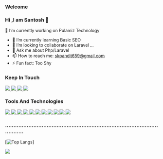 ### Welcome
### Hi ,I am Santosh 👋




🔭 I’m currently working on Pulamiz Technology
- 🌱 I’m currently learning Basic SEO
- 👯 I’m looking to collaborate on Laravel ...
- 💬 Ask me about Php/Laravel
- 📫 How to reach me: skpandit659@gmail.com
- ⚡ Fun fact: Too Shy

### Keep In Touch
<a href="https://www.facebook.com/profile.php?id=100023969507395">
  <img src="https://img.icons8.com/color/48/000000/facebook.png"/>
</a>
<a href="https://github.com/SkPandit883">
  <img src="https://img.icons8.com/nolan/48/github.png"/>
</a>
<a href="https://www.linkedin.com/in/santosh-pandit-8a168519a/">
 <img src="https://img.icons8.com/fluent/48/000000/linkedin.png"/>
</a>
<a href="https://www.instagram.com/skpandit.111/">
 <img src="https://img.icons8.com/fluent/48/000000/instagram-new.png"/>
</a>

### Tools And Technologies
<a href="https://github.com/SkPandit883">
 <img src="https://img.icons8.com/offices/24/000000/php-logo.png"/>
</a>
<a href="https://github.com/SkPandit883">
  <img src="https://img.icons8.com/fluent/24/000000/laravel.png"/>
</a>
<a href="https://github.com/SkPandit883">
<img src="https://img.icons8.com/color/24/000000/javascript.png"/>
</a>
<a href="https://github.com/SkPandit883">
<img src="https://img.icons8.com/color/24/000000/python.png"/>
</a>
<a href="https://github.com/SkPandit883">
<img src="https://img.icons8.com/color/24/000000/react-native.png"/>
</a>
<a href="https://github.com/SkPandit883">
  <img src="https://img.icons8.com/color/24/000000/nodejs.png"/>
</a>
<a href="https://github.com/SkPandit883">
<img src="https://img.icons8.com/color/24/000000/html-5.png"/>
</a>
<a href="https://github.com/SkPandit883">
 <img src="https://img.icons8.com/color/24/000000/css3.png"/>
</a>
<a href="https://github.com/SkPandit883">
<img src="https://img.icons8.com/color/24/000000/mongodb.png"/>
</a>
<a href="https://github.com/SkPandit883">
<img src="https://img.icons8.com/fluent/24/000000/mysql-logo.png"/>
</a>
<a href="https://github.com/SkPandit883">
<img src="https://img.icons8.com/color/24/000000/bootstrap.png"/>
</a>

### .......................................................................................................

[![Top Langs](https://github-readme-stats.vercel.app/api/top-langs/?username=SkPandit883&langs_count=10&layout=compact&theme=radical&card_width=445)]

[![](https://github-readme-stats.vercel.app/api?username=SkPandit883&count_private=true&show_icons=true&theme=radical&disable_animations=false)](https://github.com/anuraghazra/github-readme-stats)

<!--[![willianrod's wakatime stats](https://github-readme-stats.vercel.app/api/wakatime?username=SkPandit883)](https://github.com/anuraghazra/github-readme-stats)-->

<!-- <a href="https://github.com/SkPandit883">
  <img height='30' src="https://github.githubassets.com/images/modules/logos_page/Octocat.png" />
</a> -->
<!--<a href="https://github.com/anuraghazra/convoychat">
  <img align="center" src="https://github-readme-stats.vercel.app/api/pin/?username=anuraghazra&repo=convoychat" />
</a>-->
